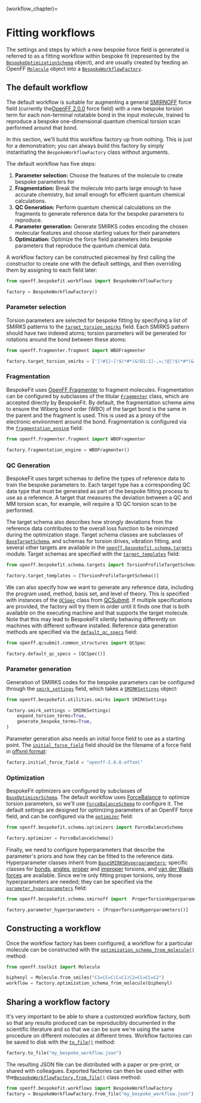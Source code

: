 (workflow_chapter)=
# Fitting workflows

The settings and steps by which a new bespoke force field is generated is referred to as a fitting workflow within 
bespoke fit (represented by the [`BespokeOptimizationSchema`] object), and are usually created by feeding an OpenFF 
[`Molecule`] object into a [`BespokeWorkflowFactory`].

[`BespokeOptimizationSchema`]: openff.bespokefit.schema.fitting.BespokeOptimizationSchema
[`BespokeWorkflowFactory`]: openff.bespokefit.workflows.bespoke.BespokeWorkflowFactory

[`Molecule`]: openff.toolkit.topology.Molecule

## The default workflow

The default workflow is suitable for augmenting a general [SMIRNOFF] force field (currently the[OpenFF 2.0.0] force
field) with a new bespoke torsion term for each non-terminal rotatable bond in the input molecule, trained to reproduce
a bespoke one-dimensional quantum chemical torsion scan performed around that bond. 

[SMIRNOFF]: https://openforcefield.github.io/standards/standards/smirnoff/

In this section, we'll build this workflow factory up from nothing. This is just for a demonstration; you can
always build this factory by simply instantiating the `BespokeWorkflowFactory` class without arguments.

The default workflow has five steps:

1. **Parameter selection:** Choose the features of the molecule to create bespoke 
    parameters for
2. **Fragmentation:** Break the molecule into parts large enough to have accurate
    chemistry, but small enough for efficient quantum chemical calculations.
3. **QC Generation:** Perform quantum chemical calculations on the fragments to
    generate reference data for the bespoke parameters to reproduce.
4. **Parameter generation:** Generate SMIRKS codes encoding the chosen molecular
    features and choose starting values for their parameters
5. **Optimization:** Optimize the force field parameters into bespoke parameters
    that reproduce the quantum chemical data.

A workflow factory can be constructed piecemeal by first calling the constructor to create one with the default settings,
and then overriding them by assigning to each field later:

```python
from openff.bespokefit.workflows import BespokeWorkflowFactory

factory = BespokeWorkflowFactory()
```

### Parameter selection

Torsion parameters are selected for bespoke fitting by specifying a list of SMIRKS patterns to the
[`target_torsion_smirks`] field. Each SMIRKS pattern should have two indexed atoms; torsion parameters
will be generated for rotations around the bond between these atoms:

```python
from openff.fragmenter.fragment import WBOFragmenter

factory.target_torsion_smirks = ['[!#1]~[!$(*#*)&!D1:1]-,=;!@[!$(*#*)&!D1:2]~[!#1]']
```

[`target_torsion_smirks`]: openff.bespokefit.workflows.bespoke.BespokeWorkflowFactory.target_torsion_smirks

### Fragmentation

BespokeFit uses [OpenFF Fragmenter] to fragment molecules. Fragmentation can be configured by subclasses of the titular
[`Fragmenter`] class, which are accepted directly by BespokeFit. By default, the fragmentation scheme aims to ensure
the Wiberg bond order (WBO) of the target bond is the same in the parent and the fragment is used. This is used as a
proxy of the electronic environment around the bond. Fragmentation is configured via the [`fragmentation_engine`] field:

```python
from openff.fragmenter.fragment import WBOFragmenter

factory.fragmentation_engine = WBOFragmenter()
```

[`fragmentation_engine`]: openff.bespokefit.workflows.bespoke.BespokeWorkflowFactory.fragmentation_engine

### QC Generation

BespokeFit uses target schemas to define the types of reference data to train the bespoke parameters to. Each target
type has a corresponding QC data type that must be generated as part of the bespoke fitting process to use as a 
reference. A target that measures the deviation between a QC and MM torsion scan, for example, will require a 1D QC 
torsion scan to be performed. 

The target schema also describes how strongly deviations from the reference data contributes to the overall loss 
function to be minimzed during the optimization stage. Target schema classes are subclasses of [`BaseTargetSchema`], 
and schemas for torsion drives, vibration fitting, and several other targets are available in the 
[`openff.bespokefit.schema.targets`] module. Target schemas are specified with the [`target_templates`] field:

```python
from openff.bespokefit.schema.targets import TorsionProfileTargetSchema

factory.target_templates = [TorsionProfileTargetSchema()]
```

We can also specify how we want to generate any reference data, including the program used, method, basis set, and 
level of theory. This is specified with instances of the [`QCSpec`] class from [QCSubmit]. If multiple specifications 
are provided, the factory will try them in order until it finds one that is both available on the executing machine and 
that supports the target molecule. Note that this may lead to BespokeFit silently behaving differently on machines with 
different software installed. Reference data generation methods are specified via the [`default_qc_specs`] field:

```python
from openff.qcsubmit.common_structures import QCSpec

factory.default_qc_specs = [QCSpec()]
```

[`target_templates`]: openff.bespokefit.workflows.bespoke.BespokeWorkflowFactory.target_templates
[`BaseTargetSchema`]: openff.bespokefit.schema.targets.BaseTargetSchema
[`openff.bespokefit.schema.targets`]: openff.bespokefit.schema.targets
[`QCSpec`]: openff.qcsubmit.common_structures.QCSpec
[QCSubmit]: https://github.com/openforcefield/openff-qcsubmit
[`default_qc_specs`]: openff.bespokefit.workflows.bespoke.BespokeWorkflowFactory.default_qc_specs

### Parameter generation

Generation of SMIRKS codes for the bespoke parameters can be configured through the [`smirk_settings`] field, which takes
a [`SMIRKSettings`] object:

```python
from openff.bespokefit.utilities.smirks import SMIRKSettings

factory.smirk_settings = SMIRKSettings(
    expand_torsion_terms=True,
    generate_bespoke_terms=True,
)
```

Parameter generation also needs an initial force field to use as a starting point. The [`initial_force_field`] field
should be the filename of a force field in [offxml format]:

```python
factory.initial_force_field = "openff-2.0.0.offxml"
```

[`smirk_settings`]: openff.bespokefit.workflows.bespoke.BespokeWorkflowFactory.smirk_settings
[`SMIRKSettings`]: openff.bespokefit.utilities.smirks.SMIRKSettings
[`initial_force_field`]: openff.bespokefit.workflows.bespoke.BespokeWorkflowFactory.initial_force_field

### Optimization

BespokeFit optimizers are configured by subclasses of [`BaseOptimizerSchema`]. The default workflow uses [ForceBalance] 
to optimize torsion parameters, so we'll use [`ForceBalanceSchema`] to configure it. The default settings are designed 
for optimizing parameters of an OpenFF force field, and can be configured via the [`optimizer`] field:

```python
from openff.bespokefit.schema.optimizers import ForceBalanceSchema

factory.optimizer = ForceBalanceSchema()
```

Finally, we need to configure hyperparameters that describe the parameter's priors and how they can be fitted to the
reference data. Hyperparameter classes inherit from [`BaseSMIRKSHyperparameters`]; specific classes for [bonds],
[angles], [proper] and [improper] torsions, and [van der Waals forces] are available. Since we're only fitting proper
torsions, only those hyperparameters are needed; they can be specified via the [`parameter_hyperparameters`] field:

```python
from openff.bespokefit.schema.smirnoff import  ProperTorsionHyperparameters

factory.parameter_hyperparameters = [ProperTorsionHyperparameters()]
```

[`BaseSMIRKSHyperparameters`]: openff.bespokefit.schema.smirnoff.BaseSMIRKSHyperparameters
[bonds]: openff.bespokefit.schema.smirnoff.BondHyperparameters
[angles]: openff.bespokefit.schema.smirnoff.AngleHyperparameters
[proper]: openff.bespokefit.schema.smirnoff.ProperTorsionHyperparameters
[improper]: openff.bespokefit.schema.smirnoff.ImproperTorsionHyperparameters
[van der Waals forces]: openff.bespokefit.schema.smirnoff.VdWHyperparameters
[OpenFF Fragmenter]: https://github.com/openforcefield/openff-fragmenter
[`Fragmenter`]: openff.fragmenter.fragment.Fragmenter
[ForceBalance]: https://github.com/leeping/forcebalance
[`ForceBalanceSchema`]: openff.bespokefit.schema.optimizers.ForceBalanceSchema
[OpenFF 2.0.0]: https://openforcefield.org/force-fields/force-fields/#sage
[`BaseOptimizerSchema`]: openff.bespokefit.schema.optimizers.BaseOptimizerSchema
[offxml format]: https://openforcefield.github.io/standards/standards/smirnoff/
[`optimizer`]: openff.bespokefit.workflows.bespoke.BespokeWorkflowFactory.optimizer
[`parameter_hyperparameters`]: openff.bespokefit.workflows.bespoke.BespokeWorkflowFactory.parameter_hyperparameters

## Constructing a workflow

Once the workflow factory has been configured, a workflow for a particular molecule can be constructed with the 
[`optimization_schema_from_molecule()`] method:

```python
from openff.toolkit import Molecule

biphenyl = Molecule.from_smiles("C1=CC=C(C=C1)C2=CC=CC=C2")
workflow = factory.optimization_schema_from_molecule(biphenyl)
```

[`optimization_schema_from_molecule()`]: openff.bespokefit.workflows.bespoke.BespokeWorkflowFactory.optimization_schema_from_molecule

## Sharing a workflow factory

It's very important to be able to share a customized workflow factory, both so that any results produced can be
reproducibly documented in the scientific literature and so that we can be sure we're using the same procedure on
different molecules at different times. Workflow factories can be saved to disk with the [`to_file()`] method:

```python
factory.to_file("my_bespoke_workflow.json")
```

The resulting JSON file can be distributed with a paper or pre-print, or shared with colleagues. Exported factories can
then be used either with the[`BespokeWorkflowFactory.from_file()`] class method:

```python
from openff.bespokefit.workflows import BespokeWorkflowFactory
factory = BespokeWorkflowFactory.from_file("my_bespoke_workflow.json")
```

[`to_file()`]: openff.bespokefit.workflows.bespoke.BespokeWorkflowFactory.to_file
[`BespokeWorkflowFactory.from_file()`]: openff.bespokefit.workflows.bespoke.BespokeWorkflowFactory.from_file
